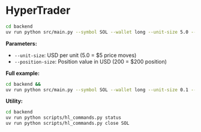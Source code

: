 # HyperTrader

```bash
cd backend
uv run python src/main.py --symbol SOL --wallet long --unit-size 5.0 --position-size 200 --leverage 10 --testnet
```

**Parameters:**
- `--unit-size`: USD per unit (5.0 = $5 price moves)
- `--position-size`: Position value in USD (200 = $200 position)

**Full example:**
```bash
cd backend &&
uv run python src/main.py --symbol SOL --wallet long --unit-size 0.1 --position-size 2000 --leverage 20 --testnet
```

**Utility:**
```bash
cd backend
uv run python scripts/hl_commands.py status
uv run python scripts/hl_commands.py close SOL
```